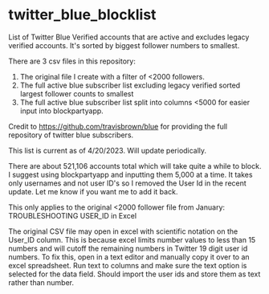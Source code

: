 # twitter_blue_blocklist
List of Twitter Blue Verified accounts that are active and excludes legacy verified accounts. It's sorted by biggest follower numbers to smallest. 

There are 3 csv files in this repository:

1. The original file I create with a filter of <2000 followers.
2. The full active blue subscriber list excluding legacy verified sorted largest follower counts to smallest
3. The full active blue subscriber list split into columns <5000 for easier input into blockpartyapp.

Credit to https://github.com/travisbrown/blue for providing the full repository of twitter blue subscribers. 

This list is current as of 4/20/2023. Will update periodically.

There are about 521,106 accounts total which will take quite a while to block. I suggest using blockpartyapp and inputting them 5,000 at a time. It takes only usernames and not user ID's so I removed the User Id in the recent update. Let me know if you want me to add it back. 


This only applies to the original <2000 follower file from January:
TROUBLESHOOTING USER_ID in Excel

The original CSV file may open in excel with scientific notation on the User_ID column. This is because excel limits number values to less than 15 numbers and will cutoff the remaining numbers in Twitter 19 digit user id numbers. To fix this, open in a text editor and manually copy it over to an excel spreadsheet. Run text to columns and make sure the text option is selected for the data field. Should import the user ids and store them as text rather than number. 
